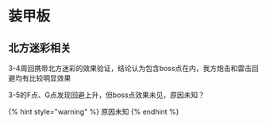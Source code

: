 # 装甲板

## 北方迷彩相关

3-4周回携带北方迷彩的效果验证，结论认为包含boss点在内，我方炮击和雷击回避均有比较明显效果

3-5的F点、G点发现回避上升，但boss点效果未见，原因未知？

{% hint style="warning" %}
原因未知
{% endhint %}


